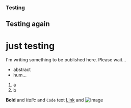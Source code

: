 ### Testing
## Testing again
# just testing
I'm writing something to be published here.
Please wait...
- abstract
- hum... 
1. a
2. b

**Bold** and _Italic_ and `Code` text
[Link](url) and ![Image](src)

